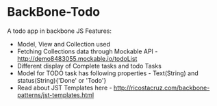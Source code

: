 # BackBone-Todo
A todo app in backbone JS
Features:
* Model, View and Collection used
* Fetching Collections data through Mockable API - http://demo8483055.mockable.io/todoList
* Different display of Complete tasks and todo Tasks
* Model for TODO task has following properties - Text(String) and status(String){'Done' or 'Todo'}
* Read about JST Templates here - http://ricostacruz.com/backbone-patterns/jst-templates.html
